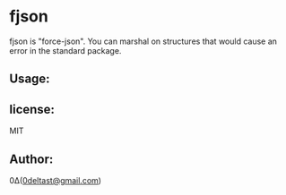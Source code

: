 fjson
=====

fjson is "force-json".
You can marshal on structures that would cause an error in the standard package.

Usage:
------


license:
--------
MIT

Author:
-------
0Δ(0deltast@gmail.com)
